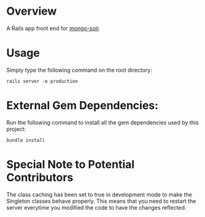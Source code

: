 # Overview

A Rails app front end for [mongo-solr](https://github.com/renctan/mongo-solr).

# Usage

Simply type the following command on the root directory:

    rails server -e production

# External Gem Dependencies:

Run the following command to install all the gem dependencies used by this project:

    bundle install

# Special Note to Potential Contributors

The class caching has been set to true in development mode to make the Singleton classes behave properly. This means that you need to restart the server everytime you modified the code to have the changes reflected.

